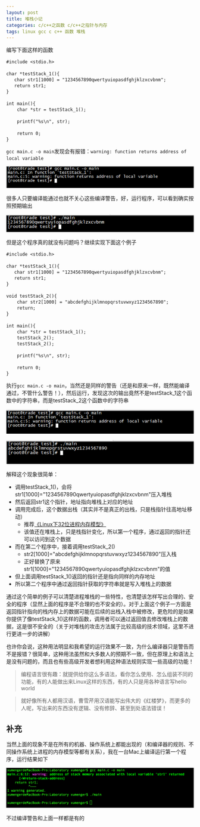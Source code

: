 ```yaml
---
layout: post
title: 堆栈小记
categories: c/c++之函数 c/c++之指针与内存
tags: linux gcc c c++ 函数 堆栈
---
```


编写下面这样的函数

```
#include <stdio.h>

char *testStack_1(){
   char str1[1000] = "1234567890qwertyuiopasdfghjklzxcvbnm";
   return str1;
}

int main(){
    char *str = testStack_1();

    printf("%s\n", str);

    return 0;
}
```

`gcc main.c -o main`发现会有报错：`warning: function returns address of local variable`

![image](../media/image/2017-07-04/01.png)

很多人只要编译能通过也就不关心这些编译警告，好，运行程序，可以看到确实按照预期输出

![image](../media/image/2017-07-04/02.png)

但是这个程序真的就没有问题吗？继续实现下面这个例子

```
#include <stdio.h>

char *testStack_1(){
   char str1[1000] = "1234567890qwertyuiopasdfghjklzxcvbnm";
   return str1;
}

void testStack_2(){
    char str2[1000] = "abcdefghijklmnopqrstuvwxyz1234567890";
    return;
}

int main(){
    char *str = testStack_1();
    testStack_2();
    testStack_2();

    printf("%s\n", str);

    return 0;
}
```

执行`gcc main.c -o main`，当然还是同样的警告（还是和原来一样，既然能编译通过，不管什么警告！），然后运行，发现这次的输出竟然不是testStack\_1这个函数中的字符串，而是testStack\_2这个函数中的字符串

![image](../media/image/2017-07-04/03.png)

![image](../media/image/2017-07-04/04.png)

解释这个现象很简单：

* 调用testStack_1()，会将str1[1000]="1234567890qwertyuiopasdfghjklzxcvbnm"压入堆栈
* 然后返回str1这个指针，地址指向堆栈上对应的地址
* 调用完成后，这个数据出栈（其实并不是真正的出栈，只是栈指针往高地址移动）
    * 推荐[《Linux下32位进程内存模型》](http://www.xumenger.com/02-linux-process-memory-20170101/)
    * 该值还在堆栈上，只是栈指针变化，所以第一个程序，通过返回的指针还可以访问到这个数据
* 而在第二个程序中，接着调用testStack_2()
    * str2[1000]="abcdefghijklmnopqrstuvwxyz1234567890"压入栈
    * 正好替换了原来str1[1000]="1234567890qwertyuiopasdfghjklzxcvbnm"的值
* 但上面调用testStack_1()返回的指针还是指向同样的内存地址
* 所以第二个程序中通过返回指针获取的字符串就是写入堆栈上的数据

通过这个简单的例子可以清楚进程堆栈的一些特性，也清楚该怎样写出合理的、安全的程序（显然上面的程序是不合理的也不安全的）。对于上面这个例子一方面是返回指针指向的栈内存上的数据可能在后续的出栈入栈中被修改，更危险的是如果你提供了像testStack_1()这样的函数，调用者可以通过返回值去修改堆栈上的数据，这是很不安全的（关于对堆栈的攻击方法属于比较高级的技术领域，这里不进行更进一步的讲解）

也许你会说，这种用法明显和我希望的运行效果不一致，为什么编译器只是警告而不是报错？很简单，这种用法虽然和大多数人的预期不一致，但在原理上和语法上是没有问题的，而且也有些高级开发者想利用这种语法规则实现一些高级的功能！

>编程语言很有趣：就提供给你这么多语法，看你怎么使用、怎么组装不同的功能，有的人能做出来Linux这样的东西，有的人只是用各种语言写hello world

>就好像所有人都用汉语，曹雪芹用汉语能写出伟大的《红楼梦》，而更多的人呢，写出来的东西没有逻辑、没有修辞、甚至到处语法错误！

## 补充

当然上面的现象不是在所有的机器、操作系统上都能出现的（和编译器的规则、不同操作系统上进程的内存模型等都有关系），我在一台Mac上编译运行第一个程序，运行结果如下

![image](../media/image/2017-07-04/05.png)

不过编译警告和上面一样都是有的

